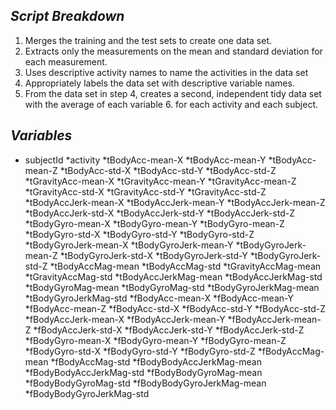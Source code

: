 ## _Script Breakdown_

1. Merges the training and the test sets to create one data set.
2. Extracts only the measurements on the mean and standard deviation for each measurement.
3. Uses descriptive activity names to name the activities in the data set
4. Appropriately labels the data set with descriptive variable names.
5. From the data set in step 4, creates a second, independent tidy data set with the average of each variable 6. for each activity and each subject.

## _Variables_

* subjectId 
*activity
*tBodyAcc-mean-X
*tBodyAcc-mean-Y
*tBodyAcc-mean-Z
*tBodyAcc-std-X
*tBodyAcc-std-Y
*tBodyAcc-std-Z
*tGravityAcc-mean-X
*tGravityAcc-mean-Y
*tGravityAcc-mean-Z
*tGravityAcc-std-X
*tGravityAcc-std-Y
*tGravityAcc-std-Z
*tBodyAccJerk-mean-X
*tBodyAccJerk-mean-Y
*tBodyAccJerk-mean-Z
*tBodyAccJerk-std-X
*tBodyAccJerk-std-Y
*tBodyAccJerk-std-Z
*tBodyGyro-mean-X
*tBodyGyro-mean-Y
*tBodyGyro-mean-Z
*tBodyGyro-std-X
*tBodyGyro-std-Y
*tBodyGyro-std-Z
*tBodyGyroJerk-mean-X
*tBodyGyroJerk-mean-Y
*tBodyGyroJerk-mean-Z
*tBodyGyroJerk-std-X
*tBodyGyroJerk-std-Y
*tBodyGyroJerk-std-Z
*tBodyAccMag-mean
*tBodyAccMag-std
*tGravityAccMag-mean
*tGravityAccMag-std
*tBodyAccJerkMag-mean
*tBodyAccJerkMag-std
*tBodyGyroMag-mean
*tBodyGyroMag-std
*tBodyGyroJerkMag-mean
*tBodyGyroJerkMag-std
*fBodyAcc-mean-X
*fBodyAcc-mean-Y
*fBodyAcc-mean-Z
*fBodyAcc-std-X
*fBodyAcc-std-Y
*fBodyAcc-std-Z
*fBodyAccJerk-mean-X
*fBodyAccJerk-mean-Y
*fBodyAccJerk-mean-Z
*fBodyAccJerk-std-X
*fBodyAccJerk-std-Y
*fBodyAccJerk-std-Z
*fBodyGyro-mean-X
*fBodyGyro-mean-Y
*fBodyGyro-mean-Z
*fBodyGyro-std-X
*fBodyGyro-std-Y
*fBodyGyro-std-Z
*fBodyAccMag-mean
*fBodyAccMag-std
*fBodyBodyAccJerkMag-mean
*fBodyBodyAccJerkMag-std
*fBodyBodyGyroMag-mean
*fBodyBodyGyroMag-std
*fBodyBodyGyroJerkMag-mean
*fBodyBodyGyroJerkMag-std
